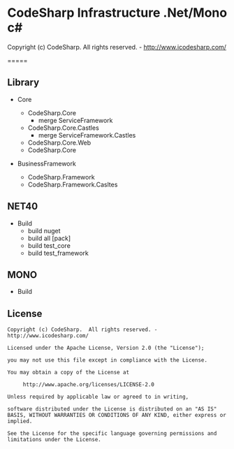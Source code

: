 # CodeSharp Infrastructure .Net/Mono c#

Copyright (c) CodeSharp.  All rights reserved. - http://www.icodesharp.com/

=====

## Library

* Core
	- CodeSharp.Core
		- merge ServiceFramework
	- CodeSharp.Core.Castles
		- merge ServiceFramework.Castles
	- CodeSharp.Core.Web
	- CodeSharp.Core

* BusinessFramework
	- CodeSharp.Framework
	- CodeSharp.Framework.Casltes

## NET40

* Build
	- build nuget
	- build all [pack]
	- build test_core
	- build test_framework

## MONO

* Build

## License

	Copyright (c) CodeSharp.  All rights reserved. - http://www.icodesharp.com/

	Licensed under the Apache License, Version 2.0 (the "License");

	you may not use this file except in compliance with the License.

	You may obtain a copy of the License at
 
		 http://www.apache.org/licenses/LICENSE-2.0
 
	Unless required by applicable law or agreed to in writing, 

	software distributed under the License is distributed on an "AS IS" BASIS, WITHOUT WARRANTIES OR CONDITIONS OF ANY KIND, either express or implied.
	
	See the License for the specific language governing permissions and limitations under the License.